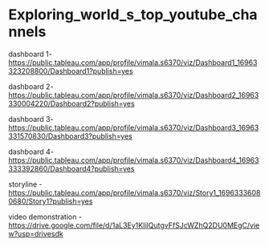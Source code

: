 # Exploring_world_s_top_youtube_channels

dashboard 1-https://public.tableau.com/app/profile/vimala.s6370/viz/Dashboard1_16963323208800/Dashboard1?publish=yes

dashboard 2-https://public.tableau.com/app/profile/vimala.s6370/viz/Dashboard2_16963330004220/Dashboard2?publish=yes

dashboard 3-https://public.tableau.com/app/profile/vimala.s6370/viz/Dashboard3_16963331570830/Dashboard3?publish=yes

dashboard 4-https://public.tableau.com/app/profile/vimala.s6370/viz/Dashboard4_16963333392860/Dashboard4?publish=yes

storyline - https://public.tableau.com/app/profile/vimala.s6370/viz/Story1_16963336080680/Story1?publish=yes

video demonstration - https://drive.google.com/file/d/1aL3Ey1KIilQutgvFfSJcWZhQ2DU0MEgC/view?usp=drivesdk
